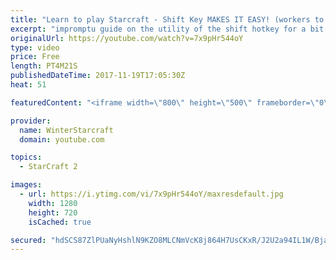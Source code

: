 ```yaml
---
title: "Learn to play Starcraft - Shift Key MAKES IT EASY! (workers to gas, waypoints, ctrl grps, moving)"
excerpt: "impromptu guide on the utility of the shift hotkey for a bit of everything"
originalUrl: https://youtube.com/watch?v=7x9pHr544oY
type: video
price: Free
length: PT4M21S
publishedDateTime: 2017-11-19T17:05:30Z
heat: 51

featuredContent: "<iframe width=\"800\" height=\"500\" frameborder=\"0\" src=\"https://www.youtube.com/embed/7x9pHr544oY\" allow=\"accelerometer; autoplay; encrypted-media; gyroscope; picture-in-picture\" allowfullscreen></iframe>"

provider:
  name: WinterStarcraft
  domain: youtube.com

topics:
  - StarCraft 2

images:
  - url: https://i.ytimg.com/vi/7x9pHr544oY/maxresdefault.jpg
    width: 1280
    height: 720
    isCached: true

secured: "hdSCS87ZlPUaNyHshlN9KZO8MLCNmVcK8j864H7UsCKxR/J2U2a94IL1W/BjalD0Ajjdqs18+G7y7UCcEkBK27SIkO45tahCkzT/a+ZYSdkf04JEGSxhrlzWWAAZrGgVqE/pYISV6t3Uj47foidedR9AP+s7NleN0/ANFr9Xmc9i+JfC8E75N/8mfCQ3cfkgIcnevrgzN8G5ZKcwKQf2S7/SrDRBk7iY0XzRaGw099aXocdo865KIu6kPyEEY/2lzemeVq5fXLMRAuiO6pbTQ/O3LPTXa/wIyOBGwUVpXtufMfDTk40oJwB8Mhul/7RffDyctkRctS8w+VDS81SVuDipKfNJbh/cO1kron/4lQTzm6aiBZA+LEshU5g/402OMw5xQBjj9288E6J07nJl3WYa7cjTRL1FdN79a8+eXk4=;PC6Szxmt9YOuHM3eoUALrQ=="
---
```


